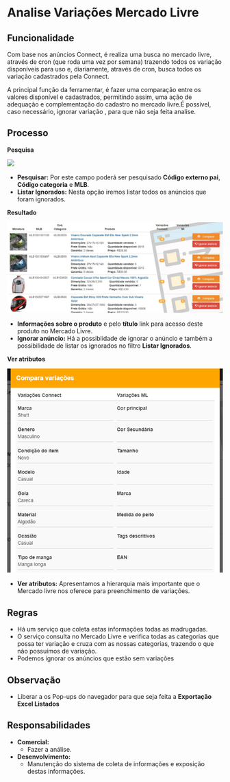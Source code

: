 # Analise Variações Mercado Livre



## Funcionalidade

Com base nos anúncios Connect, é realiza uma busca no mercado livre, através de cron \(que roda uma vez por semana\) trazendo todos os variação disponíveis para uso e, diariamente, através de cron, busca todos os variação cadastrados pela Connect.

A principal função da ferramentar, é fazer uma comparação entre os valores disponível e cadastrados, permitindo assim, uma ação de adequação e complementação do cadastro no mercado livre.É possível, caso necessário, ignorar variação , para que não seja feita analise.

## Processo

**Pesquisa**

![](http://developers.connectparts.com.br/imagens/analiseVariacoesMl01.png)

* **Pesquisar:** Por este campo poderá ser pesquisado **Código externo pai**, **Código categoria** e **MLB**.
* **Listar Ignorados:** Nesta opção iremos listar todos os anúncios que foram ignorados.

**Resultado**

![](../../.gitbook/assets/c_users_rafaeltejeda_appdata_local_packages_microsoft.skypeapp_kzf8qxf38zg5c_localstate_edad1190-986.jpg)

* **Informações sobre o produto** e pelo **título** link para acesso deste produto no Mercado Livre.
* **Ignorar anúncio:** Há a possiblidade de ignorar o anúncio e também a possibilidade de listar os ignorados no filtro **Listar Ignorados**.

**Ver atributos**

![](../../.gitbook/assets/image%20%287%29.png)

* **Ver atributos:** Apresentamos a hierarquia mais importante que o Mercado livre nos oferece para preenchimento de variações.

## Regras

* Há um serviço que coleta estas informações todas as madrugadas.
* O serviço consulta no Mercado Livre e verifica todas as categorias que possa ter variação e cruza com as nossas categorias, trazendo o que não possuímos de variação.
* Podemos ignorar os anúncios que estão sem variações

## Observação

* Liberar a os Pop-ups do navegador para que seja feita a **Exportação Excel Listados**

## Responsabilidades

* **Comercial:**
  * Fazer a análise.
* **Desenvolvimento:**
  * Manutenção do sistema de coleta de informações e exposição destas informações.

